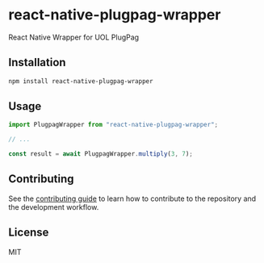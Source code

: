 # react-native-plugpag-wrapper

React Native Wrapper for UOL PlugPag

## Installation

```sh
npm install react-native-plugpag-wrapper
```

## Usage

```js
import PlugpagWrapper from "react-native-plugpag-wrapper";

// ...

const result = await PlugpagWrapper.multiply(3, 7);
```

## Contributing

See the [contributing guide](CONTRIBUTING.md) to learn how to contribute to the repository and the development workflow.

## License

MIT
